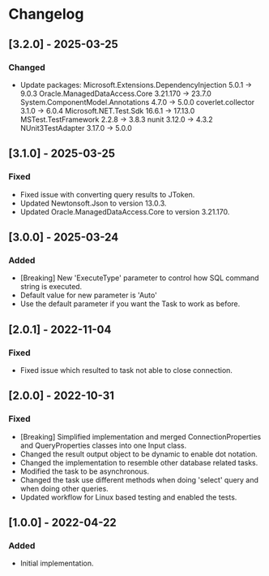 # Changelog

## [3.2.0] - 2025-03-25
### Changed
- Update packages:
  Microsoft.Extensions.DependencyInjection  5.0.1    -> 9.0.3
  Oracle.ManagedDataAccess.Core             3.21.170 -> 23.7.0
  System.ComponentModel.Annotations         4.7.0    -> 5.0.0
  coverlet.collector                        3.1.0    -> 6.0.4
  Microsoft.NET.Test.Sdk                    16.6.1   -> 17.13.0
  MSTest.TestFramework                      2.2.8    -> 3.8.3
  nunit                                     3.12.0   -> 4.3.2
  NUnit3TestAdapter                         3.17.0   -> 5.0.0

## [3.1.0] - 2025-03-25
### Fixed
- Fixed issue with converting query results to JToken.
- Updated Newtonsoft.Json to version 13.0.3.
- Updated Oracle.ManagedDataAccess.Core to version 3.21.170.

## [3.0.0] - 2025-03-24
### Added
- [Breaking] New 'ExecuteType' parameter to control how SQL command string is executed.
- Default value for new parameter is 'Auto'
- Use the default parameter if you want the Task to work as before.

## [2.0.1] - 2022-11-04
### Fixed
- Fixed issue which resulted to task not able to close connection.

## [2.0.0] - 2022-10-31
### Fixed
- [Breaking] Simplified implementation and merged ConnectionProperties and QueryProperties classes into one Input class.
- Changed the result output object to be dynamic to enable dot notation.
- Changed the implementation to resemble other database related tasks.
- Modified the task to be asynchronous.
- Changed the task use different methods when doing 'select' query and when doing other queries.
- Updated workflow for Linux based testing and enabled the tests.

## [1.0.0] - 2022-04-22
### Added
- Initial implementation.
